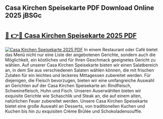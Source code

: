 ## Casa Kirchen Speisekarte PDF Download Online 2025 jBSGc

# <h2><a href="http://gcc384b.nevu.top/?p=Casa+Kirchen+Speisekarte">🔗 👉🔴 Casa Kirchen Speisekarte 2025 PDF</a></h2>

[![Casa Kirchen Speisekarte 2025 PDF](https://i.imgur.com/dBaPXMq.png)](http://gcc384b.nevu.top/?p=Casa+Kirchen+Speisekarte)
In einem Restaurant oder Café bietet das Menü nicht nur eine Liste der angebotenen Gerichte, sondern auch die Möglichkeit, ein köstliches und für Ihren Geschmack geeignetes Gericht zu wählen. Auf unserer Casa Kirchen Speisekarte bieten wir einen Salatbereich an, in dem Sie aus verschiedenen Salaten wählen können, die mit frischen Zutaten für ein leichtes und leckeres Mittagessen zubereitet werden. Für diejenigen, die Fleisch bevorzugen, bieten wir eine umfangreiche Auswahl an Gerichten auf der Casa Kirchen Speisekarte an: Rindfleisch, Schweinefleisch, Huhn und Fisch. Unseren Auserwählten bieten wir exquisite Gerichte wie Schaschlik und Steak an, die auf einem alten, natürlichen Feuer zubereitet werden. Unsere Casa Kirchen Speisekarte bietet eine große Auswahl an Desserts, von traditionellen Kuchen und Kuchen bis hin zu exquisiten Crème Brûlée und Schokoladensouffle.
